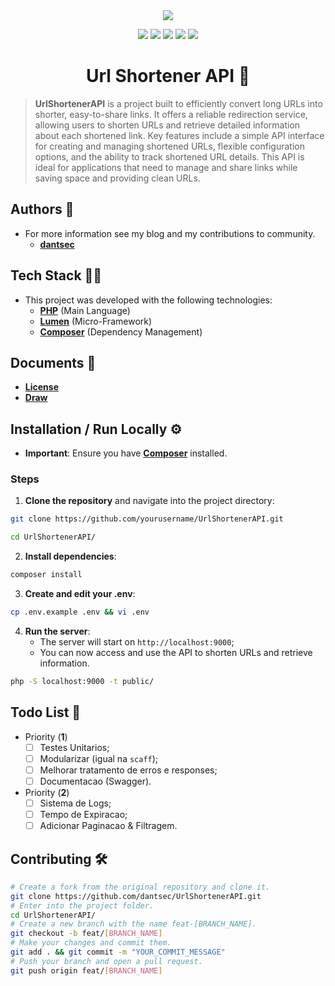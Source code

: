 <div align="center">
    <img src="https://i.imgur.com/WEPSHWd.png">
</div>

<p align="center">
    <img src="https://img.shields.io/github/license/dantsec/UrlShortenerAPI?color=black&logo=github&logoColor=white&style=for-the-badge">
    <img src="https://img.shields.io/github/issues/dantsec/UrlShortenerAPI?color=black&logo=github&logoColor=white&style=for-the-badge">
    <img src="https://img.shields.io/github/stars/dantsec/UrlShortenerAPI?color=black&label=STARS&logo=github&logoColor=white&style=for-the-badge">
    <img src="https://img.shields.io/github/forks/dantsec/UrlShortenerAPI?color=black&logo=github&logoColor=white&style=for-the-badge">
    <img src="https://img.shields.io/github/languages/code-size/dantsec/UrlShortenerAPI?color=black&logo=github&logoColor=white&style=for-the-badge">
</p>

<h1 align="center">
    Url Shortener API 🚀
</h1>

> **UrlShortenerAPI** is a project built to efficiently convert long URLs into shorter, easy-to-share links. It offers a reliable redirection service, allowing users to shorten URLs and retrieve detailed information about each shortened link. Key features include a simple API interface for creating and managing shortened URLs, flexible configuration options, and the ability to track shortened URL details. This API is ideal for applications that need to manage and share links while saving space and providing clean URLs.

## Authors 👥

- For more information see my blog and my contributions to community.
    - [**dantsec**](https://www.github.com/dantsec)

## Tech Stack 🧑‍💻

- This project was developed with the following technologies:
    - [**PHP**](https://www.php.net/) (Main Language)
    - [**Lumen**](https://lumen.laravel.com/) (Micro-Framework)
    - [**Composer**](https://getcomposer.org/) (Dependency Management)

## Documents 📂

- [**License**](./LICENSE)
- [**Draw**](./docs/url-shortener-api.excalidraw)

## Installation / Run Locally ⚙️

- **Important**: Ensure you have [**Composer**](https://getcomposer.org/) installed.

### Steps

1. **Clone the repository** and navigate into the project directory:

```bash
git clone https://github.com/yourusername/UrlShortenerAPI.git

cd UrlShortenerAPI/
```

2. **Install dependencies**:

```bash
composer install
```

3. **Create and edit your .env**:

```bash
cp .env.example .env && vi .env
```

4. **Run the server**:
    - The server will start on `http://localhost:9000`;
    - You can now access and use the API to shorten URLs and retrieve information.

```bash
php -S localhost:9000 -t public/
```

## Todo List 📌

- Priority (**1**)
    - [ ] Testes Unitarios;
    - [ ] Modularizar (igual na `scaff`);
    - [ ] Melhorar tratamento de erros e responses;
    - [ ] Documentacao (Swagger).
- Priority (**2**)
    - [ ] Sistema de Logs;
    - [ ] Tempo de Expiracao;
    - [ ] Adicionar Paginacao & Filtragem.

## Contributing 🛠️

```bash
# Create a fork from the original repository and clone it.
git clone https://github.com/dantsec/UrlShortenerAPI.git
# Enter into the project folder.
cd UrlShortenerAPI/
# Create a new branch with the name feat-[BRANCH_NAME].
git checkout -b feat/[BRANCH_NAME]
# Make your changes and commit them.
git add . && git commit -m "YOUR_COMMIT_MESSAGE"
# Push your branch and open a pull request.
git push origin feat/[BRANCH_NAME]
```
